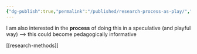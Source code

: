 ```yaml
---
{"dg-publish":true,"permalink":"/published/research-process-as-play/","noteIcon":""}
---
```


I am also interested in the **process** of doing this in a speculative (and playful way) —> this could become pedagogically informative

[[research-methods]]
